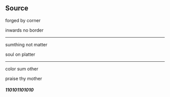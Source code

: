 ## Source

forged by corner

inwards no border

---

sumthing not matter

soul on platter

---

color sum other

praise thy mother

###### **_110101101010_**
